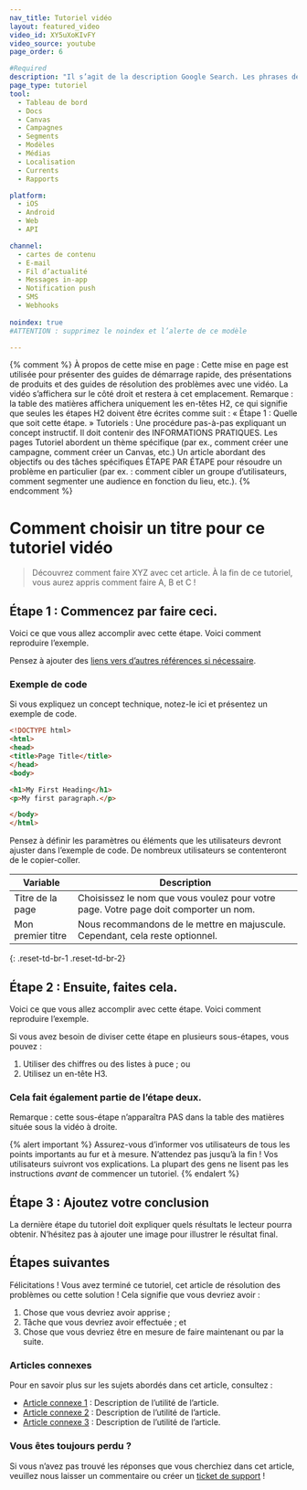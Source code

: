 ```yaml
---
nav_title: Tutoriel vidéo
layout: featured_video
video_id: XY5uXoKIvFY
video_source: youtube
page_order: 6

#Required
description: "Il s’agit de la description Google Search. Les phrases de plus de 160 caractères seront tronquées… soyez concis !"
page_type: tutoriel
tool:
  - Tableau de bord
  - Docs
  - Canvas
  - Campagnes
  - Segments
  - Modèles
  - Médias
  - Localisation
  - Currents
  - Rapports

platform:
  - iOS
  - Android
  - Web
  - API

channel:
  - cartes de contenu
  - E-mail
  - Fil d’actualité
  - Messages in-app
  - Notification push
  - SMS
  - Webhooks
  
noindex: true
#ATTENTION : supprimez le noindex et l’alerte de ce modèle

---
```

{% comment %}
À propos de cette mise en page :
Cette mise en page est utilisée pour présenter des guides de démarrage rapide, des présentations de produits et des guides de résolution des problèmes avec une vidéo. La vidéo s’affichera sur le côté droit et restera à cet emplacement. Remarque : la table des matières affichera uniquement les en-têtes H2, ce qui signifie que seules les étapes H2 doivent être écrites comme suit :
« Étape 1 : Quelle que soit cette étape. »
Tutoriels :
Une procédure pas-à-pas expliquant un concept instructif. Il doit contenir des INFORMATIONS PRATIQUES. Les pages Tutoriel abordent un thème spécifique (par ex., comment créer une campagne, comment créer un Canvas, etc.) Un article abordant des objectifs ou des tâches spécifiques ÉTAPE PAR ÉTAPE pour résoudre un problème en particulier (par ex. : comment cibler un groupe d’utilisateurs, comment segmenter une audience en fonction du lieu, etc.).
{% endcomment %}
# Comment choisir un titre pour ce tutoriel vidéo

> Découvrez comment faire XYZ avec cet article. À la fin de ce tutoriel, vous aurez appris comment faire A, B et C !

## Étape 1 : Commencez par faire ceci.

Voici ce que vous allez accomplir avec cette étape. Voici comment reproduire l’exemple.

Pensez à ajouter des [liens vers d’autres références si nécessaire]({{site.baseurl}}/home/templates/reference_video/).

### Exemple de code

Si vous expliquez un concept technique, notez-le ici et présentez un exemple de code.

```html
<!DOCTYPE html>
<html>
<head>
<title>Page Title</title>
</head>
<body>

<h1>My First Heading</h1>
<p>My first paragraph.</p>

</body>
</html>
```

Pensez à définir les paramètres ou éléments que les utilisateurs devront ajuster dans l’exemple de code. De nombreux utilisateurs se contenteront de le copier-coller.

| Variable | Description |
| -------- | ----------- |
| Titre de la page | Choisissez le nom que vous voulez pour votre page. Votre page doit comporter un nom. |
| Mon premier titre | Nous recommandons de le mettre en majuscule. Cependant, cela reste optionnel. |
{: .reset-td-br-1 .reset-td-br-2}


## Étape 2 : Ensuite, faites cela.

Voici ce que vous allez accomplir avec cette étape. Voici comment reproduire l’exemple.

Si vous avez besoin de diviser cette étape en plusieurs sous-étapes, vous pouvez :
1. Utiliser des chiffres ou des listes à puce ; ou
2. Utilisez un en-tête H3.

### Cela fait également partie de l’étape deux.

Remarque : cette sous-étape n’apparaîtra PAS dans la table des matières située sous la vidéo à droite.

{% alert important %}
Assurez-vous d’informer vos utilisateurs de tous les points importants au fur et à mesure. N’attendez pas jusqu’à la fin ! Vos utilisateurs suivront vos explications. La plupart des gens ne lisent pas les instructions _avant_ de commencer un tutoriel.
{% endalert %}

## Étape 3 : Ajoutez votre conclusion

La dernière étape du tutoriel doit expliquer quels résultats le lecteur pourra obtenir. N’hésitez pas à ajouter une image pour illustrer le résultat final.

## Étapes suivantes

Félicitations ! Vous avez terminé ce tutoriel, cet article de résolution des problèmes ou cette solution ! Cela signifie que vous devriez avoir :
1. Chose que vous devriez avoir apprise ;
2. Tâche que vous devriez avoir effectuée ; et
3. Chose que vous devriez être en mesure de faire maintenant ou par la suite.

### Articles connexes

Pour en savoir plus sur les sujets abordés dans cet article, consultez :
- [Article connexe 1](#solution-1) : Description de l’utilité de l’article.
- [Article connexe 2](#solution-2) : Description de l’utilité de l’article.
- [Article connexe 3](#solution-3) : Description de l’utilité de l’article.

### Vous êtes toujours perdu ?

Si vous n’avez pas trouvé les réponses que vous cherchiez dans cet article, veuillez nous laisser un commentaire ou créer un [ticket de support][support] !

[support]: {{site.baseurl}}/braze_support/
